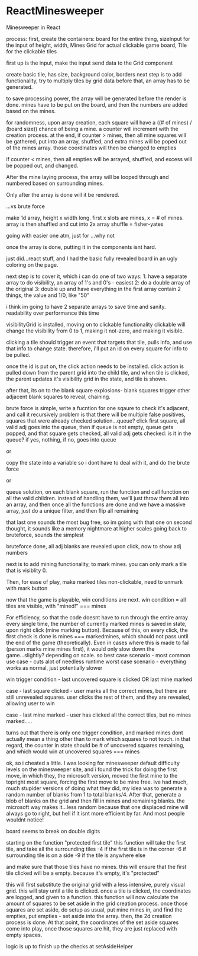 # ReactMinesweeper
Minesweeper in React

process:
first, create the containers:
board for the entire thing,
sizeInput for the input of height, width, Mines
Grid for actual clickable game board,
Tile for the clickable tiles

first up is the input, make the input send data to the Grid component


create basic tile, has size, background color, borders
next step is to add functionality, try to multiply tiles by grid data
before that, an array has to be generated.

to save processing power, the array will be generated before the render is done.
mines have to be put on the board, and then the numbers are added based on the mines.

for randomness, upon array creation, each square will have a  ((# of mines) / (board size)) chance of being a mine.
a counter will increment with the creation process.
at the end, if counter >  mines, then all mine squares will be gathered, put into an array, shuffled, and extra mines will be poped out of the mines array. those coordinates will then be changed to empties

if counter < mines, then all empties will be arrayed, shuffled, and excess will be popped out, and changed.

After the mine laying process, the array will be looped through and numbered based on surrounding mines.

Only after the array is done will it be rendered.

...vs brute force

make 1d array, height x width long. first x slots are mines, x =  # of mines. array is then shuffled and cut into 2x array
shuffle = fisher-yates

going with easier one atm, just for ...why not

once the array is done, putting it in the components isnt hard.

just did...react stuff, and I had the basic fully revealed board in an ugly coloring on the page.

next step is to cover it, which i can do one of two ways:
1: have a separate array to do visibility, an array of 1's and 0's -  easiest
2: do a double array of the original
3: double up and have everything in the first array contain 2 things, the value and 1/0, like "50"

i think im going to have 2 separate arrays to save time and sanity. readability over performance this time

visibilityGrid is installed, moving on to clickable functionality
clickable will change the visibility from 0 to 1, making it not-zero, and making it visible.

clicking a tile should trigger an event that targets that tile, pulls info, and use that info to change state. therefore, i'll put an id on every square for info to be pulled.

once the id is put on, the click action needs to be installed.
click action is pulled down from the parent grid into the child tile, and when tile is clicked,
the parent updates it's visibility grid in the state, and tile is shown.

after that, its on to the blank square explosions- blank squares trigger other adjacent
blank squares to reveal, chaining.

brute force is simple, write a fucntion for one sqaure to check it's adjacent, and call it recursively
problem is that there will be multiple false positives, squares that were already checked
solution...queue?
click first square, all valid adj goes into the queue, then if queue is not empty, queue gets popped, and that square
gets checked, all valid adj gets checked: is it in the queue? if yes, nothing, if no, goes into queue

or

copy the state into a variable so i dont have to deal with it, and do the brute force

or

queue solution, on each blank square, run the function and call function on all the valid children. instead of handling them, we'll just throw them all into an array, and then once all the functions are done and we have a massive array, just do a unique filter, and then flip all remaining

that last one sounds the most bug free, so im going with that one
on second thought, it sounds like a memory nightmare at higher scales
going back to bruteforce, sounds the simplest

bruteforce done, all adj blanks are revealed upon click, now to show adj numbers

next is to add mining functionality, to mark mines.
you can only mark a tile that is visiblity 0.

Then, for ease of play, make marked tiles non-clickable, need to unmark with mark button

now that the game is playable, win conditions are next.
win condition = all tiles are visible, with "mined!" === mines

For efficiency, so that the code doesnt have to run through the entire array every single time, the number of currently
marked mines is saved in state, upon right click (mine marking button). Because of this, on every click,
the first check is done is mines === markedmines, which should not pass until the end of the game (theoretically).
Even in cases where this is made to fail (person marks mine mines first), it would only slow down the game...slightly? depending on scale.
so best case scenario - most common use case - cuts alot of needless runtime
worst case scenario - everything works as normal, just potentially slower

win trigger condition - last uncovered square is clicked OR last mine marked

case - last square clicked - user marks all the correct mines, but there are still unrevealed squares. user clicks the
rest of them, and they are revealed, allowing user to win

case - last mine marked - user has clicked all the correct tiles, but no mines marked.....

turns out that there is only one trigger condition, and marked mines dont actually mean a thing other than
to mark which squares to not touch. in that regard, the counter in state should be # of uncovered squares remaining,
and which would win at uncovered squares === mines

ok, so i cheated a little. I was looking for minesweeper default difficulty levels on the minesweeper site, and i
found the trick for doing the first move, in which they, the microsoft version, moved the first mine to the topright
most square, forcing the first move to be mine free. Ive had much, much stupider versions of doing what they did,
my idea was to generate a random number of blanks from 1 to total blanks/4. After that, generate a blob of blanks on the grid and then fill in mines and remaining blanks. the microsoft way makes it...less random because that one displaced mine will always go to right, but hell if it isnt more efficient by far. And most people wouldnt notice!

board seems to break on double digits


starting on the function "protected first tile"
this function will take the first tile, and take all the surrounding tiles
-4 if the first tile is in the corner
-6 if surrounding tile is on a side
-9 if the tile is anywhere else

and make sure that those tiles have no mines. this will ensure that the first tile clicked will be a empty.
because it's empty, it's "protected"

this will first substitute the original grid with a less intensive, purely visual grid. this will stay until a tile is clicked. once a tile is clicked, the coordinates are logged, and given to a function. this function will now calculate the amount of squares to be set aside in the grid creation process. once those squares are set aside, do setup as usual, put mine mines in, and find the empties, put empties - set aside into the array.
then, the 2d creation process is done. At that point, the coordinates of the set aside squares come into play, once those squares are hit, they are just replaced with empty spaces.


logic is up to finish up the checks
at setAsideHelper

